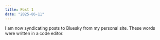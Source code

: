```yaml
---
title: Post 1
date: "2025-06-11"
---
```


I am now syndicating posts to Bluesky from my personal site. These words were written in a code editor.